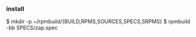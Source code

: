 ### install
  $ mkdir -p ~/rpmbuild/{BUILD,RPMS,SOURCES,SPECS,SRPMS}
  $ rpmbuild -bb SPECS/zap.spec

